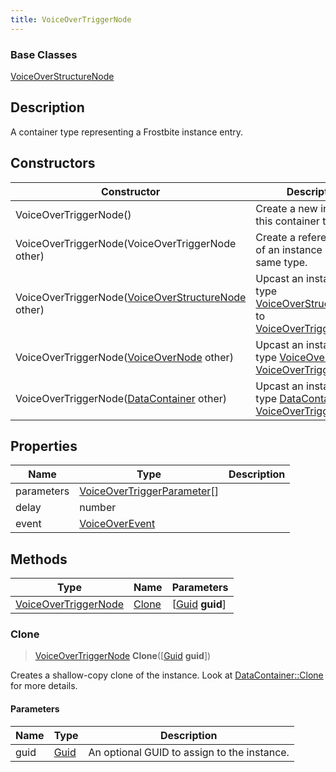 ```yaml
---
title: VoiceOverTriggerNode
---
```

### Base Classes

[VoiceOverStructureNode](/vext/ref/fb/voiceoverstructurenode/)

## Description

A container type representing a Frostbite instance entry.

## Constructors

| Constructor                                                                     | Description                                                                                                                     |
| ------------------------------------------------------------------------------- | ------------------------------------------------------------------------------------------------------------------------------- |
| VoiceOverTriggerNode()                                                          | Create a new instance of this container type.                                                                                   |
| VoiceOverTriggerNode(VoiceOverTriggerNode other)                                | Create a reference copy of an instance of the same type.                                                                        |
| VoiceOverTriggerNode([VoiceOverStructureNode](/vext/ref/fb/voiceoverstructurenode/) other)    | Upcast an instance of type [VoiceOverStructureNode](/vext/ref/fb/voiceoverstructurenode/) to [VoiceOverTriggerNode](/vext/ref/fb/voiceovertriggernode/).    |
| VoiceOverTriggerNode([VoiceOverNode](/vext/ref/fb/voiceovernode/) other)                      | Upcast an instance of type [VoiceOverNode](/vext/ref/fb/voiceovernode/) to [VoiceOverTriggerNode](/vext/ref/fb/voiceovertriggernode/).                      |
| VoiceOverTriggerNode([DataContainer](/vext/ref/shared/class/datacontainer) other) | Upcast an instance of type [DataContainer](/vext/ref/shared/class/datacontainer) to [VoiceOverTriggerNode](/vext/ref/fb/voiceovertriggernode/). |

## Properties

| Name       | Type                                                       | Description |
| ---------- | ---------------------------------------------------------- | ----------- |
| parameters | [VoiceOverTriggerParameter](/vext/ref/fb/voiceovertriggerparameter/)\[\] |             |
| delay      | number                                                     |             |
| event      | [VoiceOverEvent](/vext/ref/fb/voiceoverevent/)                           |             |

## Methods

| Type                                         | Name            | Parameters                                     |
| -------------------------------------------- | --------------- | ---------------------------------------------- |
| [VoiceOverTriggerNode](/vext/ref/fb/voiceovertriggernode/) | [Clone](#clone) | \[[Guid](/vext/ref/shared/class/guid) **guid**\] |

### Clone

> [VoiceOverTriggerNode](/vext/ref/fb/voiceovertriggernode/) **Clone**(\[[Guid](/vext/ref/shared/class/guid) **guid**\])

Creates a shallow-copy clone of the instance. Look at [DataContainer::Clone](/vext/ref/shared/class/datacontainer#clone) for more details.

#### Parameters

| Name | Type         | Description                                 |
| ---- | ------------ | ------------------------------------------- |
| guid | [Guid](/vext/ref/shared/class/guid/) | An optional GUID to assign to the instance. |
